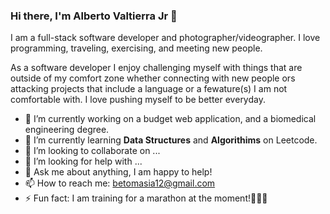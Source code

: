 ### Hi there, I'm Alberto Valtierra Jr 👋

I am a full-stack software developer and photographer/videographer. I love programming, traveling, exercising, and meeting new people. 

As a software developer I enjoy challenging myself with things that are outside of my comfort zone whether connecting with new people ors attacking projects that include a language or a fewature(s) I am not comfortable with. I love pushing myself to be better everyday.

- 🔭 I’m currently working on a budget web application, and a biomedical engineering degree.
- 🌱 I’m currently learning <strong>Data Structures</strong> and <strong>Algorithims</strong> on Leetcode. 
- 👯 I’m looking to collaborate on ...
- 🤔 I’m looking for help with ...
- 💬 Ask me about anything, I am happy to help!
- 📫 How to reach me: betomasia12@gmail.com
- ⚡ Fun fact: I am training for a marathon at the moment!🏃🏽‍♂️


